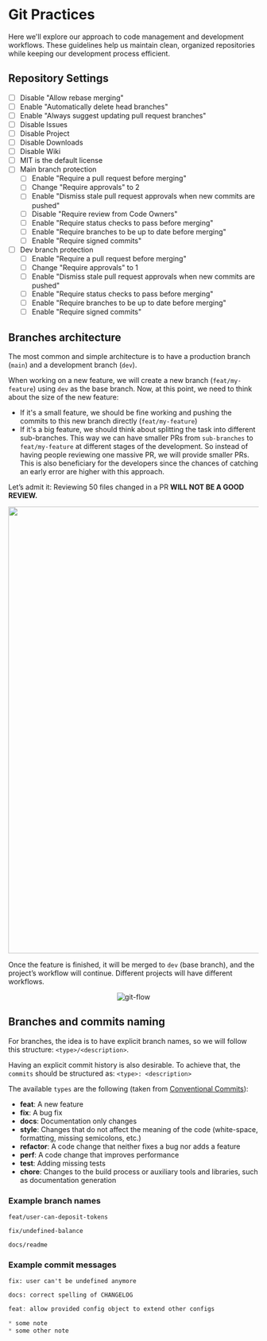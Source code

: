 # Git Practices

Here we'll explore our approach to code management and development workflows. These guidelines help us maintain clean, organized repositories while keeping our development process efficient.

## Repository Settings

- [ ] Disable "Allow rebase merging"
- [ ] Enable "Automatically delete head branches"
- [ ] Enable "Always suggest updating pull request branches"
- [ ] Disable Issues
- [ ] Disable Project
- [ ] Disable Downloads
- [ ] Disable Wiki
- [ ] MIT is the default license
- [ ] Main branch protection
  - [ ] Enable "Require a pull request before merging"
  - [ ] Change "Require approvals" to 2
  - [ ] Enable "Dismiss stale pull request approvals when new commits are pushed"
  - [ ] Disable "Require review from Code Owners"
  - [ ] Enable "Require status checks to pass before merging"
  - [ ] Enable "Require branches to be up to date before merging"
  - [ ] Enable "Require signed commits"
- [ ] Dev branch protection
  - [ ] Enable "Require a pull request before merging"
  - [ ] Change "Require approvals" to 1
  - [ ] Enable "Dismiss stale pull request approvals when new commits are pushed"
  - [ ] Enable "Require status checks to pass before merging"
  - [ ] Enable "Require branches to be up to date before merging"
  - [ ] Enable "Require signed commits"

## Branches architecture

The most common and simple architecture is to have a production branch (`main`) and a development branch (`dev`).

When working on a new feature, we will create a new branch (`feat/my-feature`) using `dev` as the base branch. Now, at this point, we need to think about the size of the new feature:

- If it's a small feature, we should be fine working and pushing the commits to this new branch directly (`feat/my-feature`)
- If it's a big feature, we should think about splitting the task into different sub-branches. This way we can have smaller PRs from `sub-branches` to `feat/my-feature` at different stages of the development. So instead of having people reviewing one massive PR, we will provide smaller PRs. This is also beneficiary for the developers since the chances of catching an early error are higher with this approach.

Let’s admit it: Reviewing 50 files changed in a PR **WILL NOT BE A GOOD REVIEW.**

<div align="center">
  <img src="/img/pr-meme.jpg" width="900" />
</div>

Once the feature is finished, it will be merged to `dev` (base branch), and the project’s workflow will continue. Different projects will have different workflows.

<div align="center">
  <img src="/img/flow-pr.png" alt="git-flow" />
</div>

## Branches and commits naming

For branches, the idea is to have explicit branch names, so we will follow this structure: `<type>/<description>`.

Having an explicit commit history is also desirable. To achieve that, the `commits` should be structured as: `<type>: <description>`

The available `types` are the following (taken from [Conventional Commits](https://www.conventionalcommits.org/en/v1.0.0/#specification)):

- **feat**: A new feature
- **fix**: A bug fix
- **docs**: Documentation only changes
- **style**: Changes that do not affect the meaning of the code (white-space, formatting, missing semicolons, etc.)
- **refactor**: A code change that neither fixes a bug nor adds a feature
- **perf**: A code change that improves performance
- **test**: Adding missing tests
- **chore**: Changes to the build process or auxiliary tools and libraries, such as documentation generation

### Example branch names

`feat/user-can-deposit-tokens`

`fix/undefined-balance`

`docs/readme`

### Example commit messages

`fix: user can't be undefined anymore`

`docs: correct spelling of CHANGELOG`

```jsx
feat: allow provided config object to extend other configs

* some note
* some other note
```
